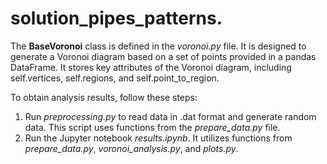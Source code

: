 # solution_pipes_patterns.
The **BaseVoronoi** class is defined in the _voronoi.py_ file. It is designed to generate a Voronoi diagram based on a set of points provided in a pandas DataFrame. It stores key attributes of the Voronoi diagram, including self.vertices, self.regions, and self.point_to_region. 

To obtain analysis results, follow these steps: 
1. Run _preprocessing.py_ to read data in .dat format and generate random data. This script uses functions from the _prepare_data.py_ file.
2. Run the Jupyter notebook _results.ipynb_. It utilizes functions from _prepare_data.py_, _voronoi_analysis.py_, and _plots.py_. 
